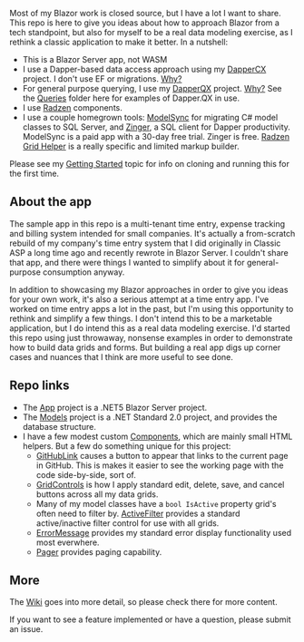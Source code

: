 Most of my Blazor work is closed source, but I have a lot I want to share. This repo is here to give you ideas about how to approach Blazor from a tech standpoint, but also for myself to be a real data modeling exercise, as I rethink a classic application to make it better. In a nutshell:

- This is a Blazor Server app, not WASM
- I use a Dapper-based data access approach using my [DapperCX](https://github.com/adamfoneil/Dapper.CX) project. I don't use EF or migrations. [Why?](https://github.com/adamfoneil/Dapper.CX/wiki)
- For general purpose querying, I use my [DapperQX](https://github.com/adamfoneil/Dapper.QX) project. [Why?](https://github.com/adamfoneil/Dapper.QX/wiki) See the [Queries](https://github.com/adamfoneil/BlazorAO/tree/master/BlazorAO.App/Queries) folder here for examples of Dapper.QX in use.
- I use [Radzen](https://blazor.radzen.com/) components.
- I use a couple homegrown tools: [ModelSync](https://aosoftware.net/modelsync/) for migrating C# model classes to SQL Server, and [Zinger](https://github.com/adamfoneil/Postulate.Zinger), a SQL client for Dapper productivity. ModelSync is a paid app with a 30-day free trial. Zinger is free. [Radzen Grid Helper](https://github.com/adamfoneil/RadzenGridHelper) is a really specific and limited markup builder.

Please see my [Getting Started](https://github.com/adamfoneil/BlazorAO/wiki/Getting-Started) topic for info on cloning and running this for the first time.

## About the app
The sample app in this repo is a multi-tenant time entry, expense tracking and billing system intended for small companies. It's actually a from-scratch rebuild of my company's time entry system that I did originally in Classic ASP a long time ago and recently rewrote in Blazor Server. I couldn't share that app, and there were things I wanted to simplify about it for general-purpose consumption anyway.

In addition to showcasing my Blazor approaches in order to give you ideas for your own work, it's also a serious attempt at a time entry app. I've worked on time entry apps a lot in the past, but I'm using this opportunity to rethink and simplify a few things. I don't intend this to be a marketable application, but I do intend this as a real data modeling exercise. I'd started this repo using just throwaway, nonsense examples in order to demonstrate how to build data grids and forms. But building a real app digs up corner cases and nuances that I think are more useful to see done.

## Repo links
- The [App](https://github.com/adamfoneil/BlazorAO/tree/master/BlazorAO.App) project is a .NET5 Blazor Server project.
- The [Models](https://github.com/adamfoneil/BlazorAO/tree/master/BlazorAO.Models) project is a .NET Standard 2.0 project, and provides the database structure.
- I have a few modest custom [Components](https://github.com/adamfoneil/BlazorAO/tree/master/BlazorAO.App/Components), which are mainly small HTML helpers. But a few do something unique for this project:
    - [GitHubLink](https://github.com/adamfoneil/BlazorAO/blob/master/BlazorAO.App/Components/GitHubLink.razor) causes a button to appear that links to the current page in GitHub. This is makes it easier to see the working page with the code side-by-side, sort of.
    - [GridControls](https://github.com/adamfoneil/BlazorAO/blob/master/BlazorAO.App/Components/GridControls.razor) is how I apply standard edit, delete, save, and cancel buttons across all my data grids.
    - Many of my model classes have a `bool IsActive` property grid's often need to filter by. [ActiveFilter](https://github.com/adamfoneil/BlazorAO/blob/master/BlazorAO.App/Components/ActiveFilter.razor) provides a standard active/inactive filter control for use with all grids.
    - [ErrorMessage](https://github.com/adamfoneil/BlazorAO/blob/master/BlazorAO.App/Components/ErrorMessage.razor) provides my standard error display functionality used most everwhere.
    - [Pager](https://github.com/adamfoneil/BlazorAO/blob/master/BlazorAO.App/Components/Pager.razor) provides paging capability.

## More
The [Wiki](https://github.com/adamfoneil/BlazorAO/wiki) goes into more detail, so please check there for more content.

If you want to see a feature implemented or have a question, please submit an issue.
